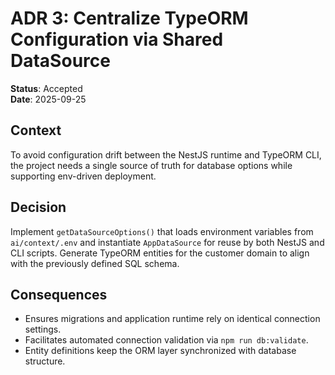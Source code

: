 # ADR 3: Centralize TypeORM Configuration via Shared DataSource

**Status**: Accepted  
**Date**: 2025-09-25

## Context
To avoid configuration drift between the NestJS runtime and TypeORM CLI, the project needs a single
source of truth for database options while supporting env-driven deployment.

## Decision
Implement `getDataSourceOptions()` that loads environment variables from `ai/context/.env` and
instantiate `AppDataSource` for reuse by both NestJS and CLI scripts. Generate TypeORM entities for
the customer domain to align with the previously defined SQL schema.

## Consequences
- Ensures migrations and application runtime rely on identical connection settings.
- Facilitates automated connection validation via `npm run db:validate`.
- Entity definitions keep the ORM layer synchronized with database structure.
